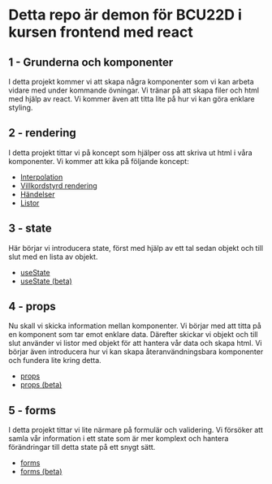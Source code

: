 # Detta repo är demon för BCU22D i kursen frontend med react

## 1 - Grunderna och komponenter

I detta projekt kommer vi att skapa några komponenter som vi kan arbeta vidare med under kommande övningar. Vi tränar på att skapa filer och html med hjälp av react. Vi kommer även att titta lite på hur vi kan göra enklare styling. 

## 2 - rendering

I detta projekt tittar vi på koncept som hjälper oss att skriva ut html i våra komponenter. Vi kommer att kika på följande koncept:

- [Interpolation](https://reactjs.org/docs/introducing-jsx.html)
- [Villkordstyrd rendering](https://reactjs.org/docs/conditional-rendering.html)
- [Händelser](https://reactjs.org/docs/handling-events.html)
- [Listor](https://reactjs.org/docs/lists-and-keys.html)

## 3 - state

Här börjar vi introducera state, först med hjälp av ett tal sedan objekt och till slut med en lista av objekt. 

- [useState](https://reactjs.org/docs/state-and-lifecycle.html)
- [useState (beta)](https://beta.reactjs.org/reference/react/useState)

## 4 - props

Nu skall vi skicka information mellan komponenter. Vi börjar med att titta på en komponent som tar emot enklare data. Därefter skickar vi objekt och till slut använder vi listor med objekt för att hantera vår data och skapa html. Vi börjar även introducera hur vi kan skapa återanvändningsbara komponenter och fundera lite kring detta.

- [props](https://reactjs.org/docs/components-and-props.html)
- [props (beta)](https://beta.reactjs.org/learn/passing-props-to-a-component)

## 5 - forms

I detta projekt tittar vi lite närmare på formulär och validering. Vi försöker att samla vår information i ett state som är mer komplext och hantera förändringar till detta state på ett snygt sätt. 

- [forms](https://reactjs.org/docs/forms.html)
- [forms (beta)](https://beta.reactjs.org/reference/react-dom/components#form-components)
